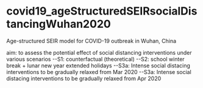 # covid19_ageStructuredSEIRsocialDistancingWuhan2020
Age-structured SEIR model for COVID-19 outbreak in Wuhan, China

aim: to assess the potential effect of social distancing interventions under various scenarios 
--S1: counterfactual (theoretical) 
--S2: school winter break + lunar new year extended holidays 
--S3a: Intense social distacing interventions to be gradually relaxed from Mar 2020 
--S3a: Intense social distacing interventions to be gradually relaxed from Apr 2020
